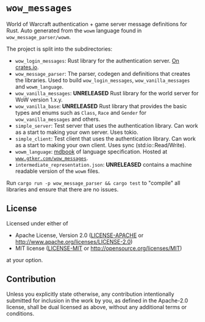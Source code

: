 # `wow_messages`

World of Warcraft authentication + game server message definitions for Rust.
Auto generated from the `wowm` language found in `wow_message_parser/wowm`.

The project is split into the subdirectories:

* `wow_login_messages`: Rust library for the authentication server. [On crates.io](https://crates.io/crates/wow_login_messages).
* `wow_message_parser`: The parser, codegen and definitions that creates the libraries.
Used to build `wow_login_messages`, `wow_vanilla_messages` and `wowm_language`.
* `wow_vanilla_messages`: **UNRELEASED** Rust library for the world server for WoW version 1.x.y.
* `wow_vanilla_base`: **UNRELEASED** Rust library that provides the basic types and enums such as `Class`, `Race` and `Gender` for `wow_vanilla_messages` and others.
* `simple_server`: Test server that uses the authentication library. Can work as a start to making your own server. Uses tokio.
* `simple_client`: Test client that uses the authentication library. Can work as a start to making your own client. Uses sync (std:io::Read/Write).
* `wowm_language`: [mdbook](https://github.com/rust-lang/mdBook) of language specification. Hosted at [`www.gtker.com/wow_messages`](https://www.gtker.com/wow_messages).
* `intermediate_representation.json`: **UNRELEASED** contains a machine readable version of the `wowm` files.

Run `cargo run -p wow_message_parser && cargo test` to "compile" all libraries and ensure that there are no issues.

## License

Licensed under either of

 * Apache License, Version 2.0
   ([LICENSE-APACHE](LICENSE-APACHE) or http://www.apache.org/licenses/LICENSE-2.0)
 * MIT license
   ([LICENSE-MIT](LICENSE-MIT) or http://opensource.org/licenses/MIT)

at your option.

## Contribution

Unless you explicitly state otherwise, any contribution intentionally submitted
for inclusion in the work by you, as defined in the Apache-2.0 license, shall be
dual licensed as above, without any additional terms or conditions.
